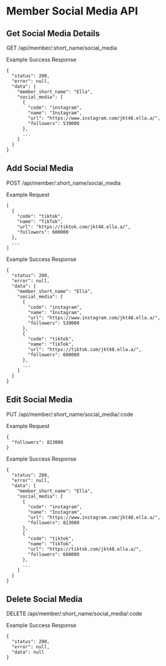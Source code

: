# Member Social Media API

## Get Social Media Details
GET /api/member/:short_name/social_media

Example Success Response
```
{
  "status": 200,
  "error": null,
  "data": {
    "member_short_name": "Ella",
    "social_media": [
      {
        "code": "instagram",
        "name": "Instagram",
        "url": "https://www.instagram.com/jkt48.ella.a/",
        "followers": 539000
      },
      ...
    ]
  }
}
```

## Add Social Media
POST /api/member/:short_name/social_media

Example Request
```
[
  {
    "code": "tiktok",
    "name": "TikTok",
    "url": "https://tiktok.com/jkt48.ella.a/",
    "followers": 600000
  },
  ...
]
```

Example Success Response
```
{
  "status": 200,
  "error": null,
  "data": {
    "member_short_name": "Ella",
    "social_media": [
      {
        "code": "instagram",
        "name": "Instagram",
        "url": "https://www.instagram.com/jkt48.ella.a/",
        "followers": 539000
      },
      {
        "code": "tiktok",
        "name": "TikTok",
        "url": "https://tiktok.com/jkt48.ella.a/",
        "followers": 600000
      },
      ...
    ]
  }
}
```

## Edit Social Media
PUT /api/member/:short_name/social_media/:code

Example Request
```
{
  "followers": 823000
}
```

Example Success Response
```
{
  "status": 200,
  "error": null,
  "data": {
    "member_short_name": "Ella",
    "social_media": [
      {
        "code": "instagram",
        "name": "Instagram",
        "url": "https://www.instagram.com/jkt48.ella.a/",
        "followers": 823000
      },
      {
        "code": "tiktok",
        "name": "TikTok",
        "url": "https://tiktok.com/jkt48.ella.a/",
        "followers": 600000
      },
      ...
    ]
  }
}
```

## Delete Social Media
DELETE /api/member/:short_name/social_media/:code

Example Success Response
```
{
  "status": 200,
  "error": null,
  "data": null
}
```